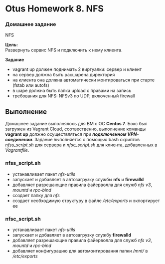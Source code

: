 # Otus Homework 8. NFS

### Домашнее задание
NFS

**Цель:**  
Развернуть сервис NFS и подключить к нему клиента.

**Задание**
- vagrant up должен поднимать 2 виртуалки: сервер и клиент
- на сервер должна быть расшарена директория
- на клиента она должна автоматически монтироваться при старте (fstab или autofs)
- в шаре должна быть папка upload с правами на запись
- требования для NFS: NFSv3 по UDP, включенный firewall

## Выполнение
Домашнее задание выполнялось для ВМ с ОС **Centos 7**. Бокс был загружен из Vagrant Cloud, соотвественно, выполнение команды **vagrant up** должно осуществляться при ***подключенном VPN-соединении***. Задание выполняется с помощью bash скриптов *nfss_script.sh* для сервера и *nfsc_script.sh* для клиента, добавленных в *Vagrantfile*.

### nfss_script.sh
- устанавливает пакет *nfs-utils*
- запускает и добавляет в автозагрузку службы **nfs** и **firewalld**
- добавляет разрешающие правила файерволла для служб *nfs v3*, *mountd* и *rpc-bind*
- создает папку для *nfs*
- создает необходимую структуру в файле */etc/exports* и экпортирует ее

### nfsc_script.sh
- устанавливает пакет *nfs-utils*
- запускает и добавляет в автозагрузку службу **firewalld**
- добавляет разрешающие правила файерволла для служб *nfs v3*, *mountd* и *rpc-bind*
- добавляет конфигурацию для автомонтирования папки */mnt/* в  */etc/exports*

